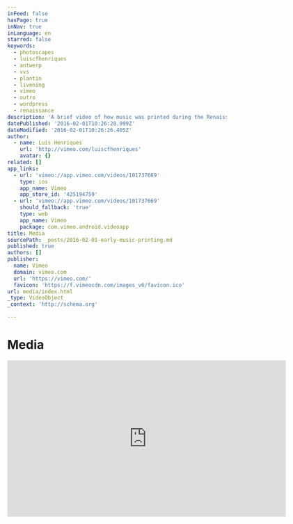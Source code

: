 ```yaml
---
inFeed: false
hasPage: true
inNav: true
inLanguage: en
starred: false
keywords:
  - photoscapes
  - luiscfhenriques
  - antwerp
  - vvs
  - plantin
  - livening
  - vimeo
  - outro
  - wordpress
  - renaissance
description: 'A brief video of how music was printed during the Renaissance, using pieces of type, from the Plantin workshop in Antwerp. http://www.luiscfhenriques.wordpress.com'
datePublished: '2016-02-01T10:26:28.999Z'
dateModified: '2016-02-01T10:26:26.405Z'
author:
  - name: Luís Henriques
    url: 'http://vimeo.com/luiscfhenriques'
    avatar: {}
related: []
app_links:
  - url: 'vimeo://app.vimeo.com/videos/101737669'
    type: ios
    app_name: Vimeo
    app_store_id: '425194759'
  - url: 'vimeo://app.vimeo.com/videos/101737669'
    should_fallback: 'true'
    type: web
    app_name: Vimeo
    package: com.vimeo.android.videoapp
title: Media
sourcePath: _posts/2016-02-01-early-music-printing.md
published: true
authors: []
publisher:
  name: Vimeo
  domain: vimeo.com
  url: 'https://vimeo.com/'
  favicon: 'https://f.vimeocdn.com/images_v6/favicon.ico'
url: media/index.html
_type: VideoObject
_context: 'http://schema.org'

---
```

# Media

<iframe src="https://cdn.embedly.com/widgets/media.html?src=https%3A%2F%2Fplayer.vimeo.com%2Fvideo%2F101737669&amp;url=https%3A%2F%2Fvimeo.com%2F101737669&amp;image=http%3A%2F%2Fi.vimeocdn.com%2Fvideo%2F497837250_640.jpg&amp;key=b7d04c9b404c499eba89ee7072e1c4f7&amp;type=text%2Fhtml&amp;schema=vimeo" width="640" height="360" scrolling="no" frameborder="0" allowfullscreen="allowfullscreen" style=""></iframe>